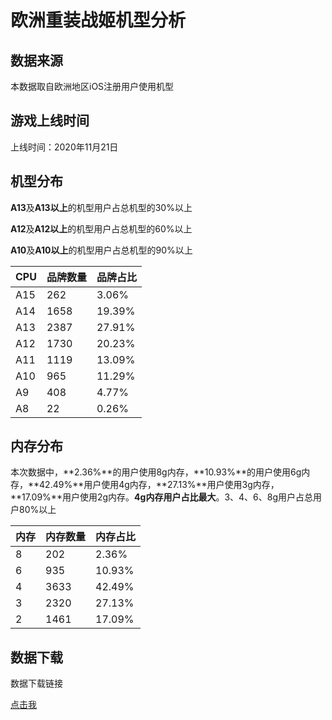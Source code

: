 # 欧洲重装战姬机型分析

## 数据来源

本数据取自欧洲地区iOS注册用户使用机型

## 游戏上线时间

上线时间：2020年11月21日

## 机型分布

**A13**及**A13以上**的机型用户占总机型的30%以上

**A12**及**A12以上**的机型用户占总机型的60%以上

**A10**及**A10以上**的机型用户占总机型的90%以上

| CPU | 品牌数量 | 品牌占比 |
|-----|----------|----------|
| A15 | 262      | 3.06%    |
| A14 | 1658     | 19.39%   |
| A13 | 2387     | 27.91%   |
| A12 | 1730     | 20.23%   |
| A11 | 1119     | 13.09%   |
| A10 | 965      | 11.29%   |
| A9  | 408      | 4.77%    |
| A8  | 22       | 0.26%    |

## 内存分布

本次数据中，**2.36%**的用户使用8g内存，**10.93%**的用户使用6g内存，**42.49%**用户使用4g内存，**27.13%**用户使用3g内存，**17.09%**用户使用2g内存。**4g内存用户占比最大**。3、4、6、8g用户占总用户80%以上

| 内存 | 内存数量 | 内存占比 |
|------|----------|----------|
| 8    | 202      | 2.36%    |
| 6    | 935      | 10.93%   |
| 4    | 3633     | 42.49%   |
| 3    | 2320     | 27.13%   |
| 2    | 1461     | 17.09%   |

## 数据下载

数据下载链接

[点击我](https://qaq.com/static/G1/%E5%9C%B0%E5%8C%BA%E6%9C%BA%E5%9E%8B%E6%95%B0%E6%8D%AE/%E6%AC%A7%E6%B4%B2iOS%E9%87%8D%E8%A3%85%E6%88%98%E5%A7%AC%E6%9C%BA%E5%9E%8B.xlsx?download=true)
